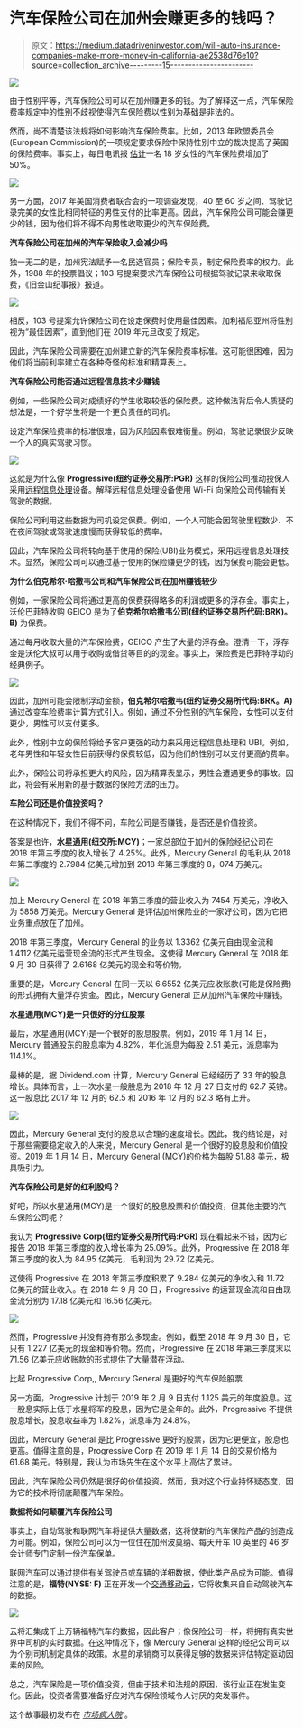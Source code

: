 # 汽车保险公司在加州会赚更多的钱吗？

> 原文：<https://medium.datadriveninvestor.com/will-auto-insurance-companies-make-more-money-in-california-ae2538d76e10?source=collection_archive---------15----------------------->

[![](img/5e02edb82d2a529f796576c9b994d7ca.png)](http://www.track.datadriveninvestor.com/1B9E)

由于性别平等，汽车保险公司可以在加州赚更多的钱。为了解释这一点，汽车保险费率规定中的性别不歧视使得汽车保险费以性别为基础是非法的。

然而，尚不清楚该法规将如何影响汽车保险费率。比如，2013 年欧盟委员会(European Commission)的一项规定要求保险中保持性别中立的裁决提高了英国的保险费率。事实上，每日电讯报 [估计](https://www.telegraph.co.uk/finance/personalfinance/insurance/motorinsurance/9815330/How-car-insurance-costs-have-changed-EU-gender-impact.html)一名 18 岁女性的汽车保险费增加了 50%。

![](img/9cb90563bee468b558bc969a371be427.png)

另一方面，2017 年美国消费者联合会的一项调查发现，40 至 60 岁之间、驾驶记录完美的女性比相同特征的男性支付的比率更高。因此，汽车保险公司可能会赚更少的钱，因为他们将不得不向男性收取更少的汽车保险费。

**汽车保险公司在加州的汽车保险收入会减少吗**

独一无二的是，加州宪法赋予一名民选官员；保险专员，制定保险费率的权力。此外，1988 年的投票倡议；103 号提案要求汽车保险公司根据驾驶记录来收取保费，《旧金山纪事报》报道。

![](img/2f1327822dff47cc3a08e8f10c23199a.png)

相反，103 号提案允许保险公司在设定保费时使用最佳因素。加利福尼亚州将性别视为“最佳因素”，直到他们在 2019 年元旦改变了规定。

因此，汽车保险公司需要在加州建立新的汽车保险费率标准。这可能很困难，因为他们将当前利率建立在各种奇怪的标准和精算表上。

**汽车保险公司能否通过远程信息技术少赚钱**

例如，一些保险公司对成绩好的学生收取较低的保险费。这种做法背后令人质疑的想法是，一个好学生将是一个更负责任的司机。

设定汽车保险费率的标准很难，因为风险因素很难衡量。例如，驾驶记录很少反映一个人的真实驾驶习惯。

![](img/e73b1a52876e841ad98e3b3b8093c035.png)

这就是为什么像 **Progressive(纽约证券交易所:PGR)** 这样的保险公司推动投保人采用[远程信息处理](https://www.naic.org/cipr_topics/topic_usage_based_insurance.htm)设备。解释远程信息处理设备使用 Wi-Fi 向保险公司传输有关驾驶的数据。

保险公司利用这些数据为司机设定保费。例如，一个人可能会因驾驶里程数少、不在夜间驾驶或驾驶速度慢而获得较低的费率。

因此，汽车保险公司将转向基于使用的保险(UBI)业务模式，采用远程信息处理技术。显然，保险公司可以通过基于使用的保险赚更少的钱，因为保费可能会更低。

**为什么伯克希尔·哈撒韦公司和汽车保险公司在加州赚钱较少**

例如，一家保险公司将通过更高的保费获得略多的利润或更多的浮存金。事实上，沃伦巴菲特收购 GEICO 是为了**伯克希尔哈撒韦公司(纽约证券交易所代码:BRK)。B)** 为保费。

通过每月收取大量的汽车保险费，GEICO 产生了大量的浮存金。澄清一下，浮存金是沃伦大叔可以用于收购或借贷等目的的现金。事实上，保险费是巴菲特浮动的经典例子。

![](img/c545c7319fa1a669216af9c427f278a9.png)

因此，加州可能会限制浮动金额，**伯克希尔哈撒韦(纽约证券交易所代码:BRK。A)** 通过改变车险费率计算方式引入。例如，通过不分性别的汽车保险，女性可以支付更少，男性可以支付更多。

此外，性别中立的保险将给予客户更强的动力来采用远程信息处理和 UBI。例如，老年男性和年轻女性目前获得的保费较低，因为他们的性别可以支付更高的费率。

此外，保险公司将承担更大的风险，因为精算表显示，男性会遭遇更多的事故。因此，将会有采用新的基于数据的保险方法的压力。

**车险公司还是价值投资吗？**

在这种情况下，我们不得不问，车险公司是否赚钱，是否还是价值投资。

答案是也许，**水星通用(纽交所:MCY)**；一家总部位于加州的保险经纪公司在 2018 年第三季度的收入增长了 4.25%。此外，Mercury General 的毛利从 2018 年第二季度的 2.7984 亿美元增加到 2018 年第三季度的 8，074 万美元。

![](img/5a48b0c21046e9dd9f42f02cf2450083.png)

加上 Mercury General 在 2018 年第三季度的营业收入为 7454 万美元，净收入为 5858 万美元。Mercury General 是评估加州保险业的一家好公司，因为它把业务重点放在了加州。

2018 年第三季度，Mercury General 的业务以 1.3362 亿美元自由现金流和 1.4112 亿美元运营现金流的形式产生现金。这使得 Mercury General 在 2018 年 9 月 30 日获得了 2.6168 亿美元的现金和等价物。

重要的是，Mercury General 在同一天以 6.6552 亿美元应收账款(可能是保险费)的形式拥有大量浮存资金。因此，Mercury General 正从加州汽车保险中赚钱。

**水星通用(MCY)是一只很好的分红股票**

最后，水星通用(MCY)是一个很好的股息股票。例如，2019 年 1 月 14 日，Mercury 普通股东的股息率为 4.82%，年化派息为每股 2.51 美元，派息率为 114.1%。

最棒的是，据 Dividend.com 计算，Mercury General 已经经历了 33 年的股息增长。具体而言，上一次水星一般股息为 2018 年 12 月 27 日支付的 62.7 英镑。这一股息比 2017 年 12 月的 62.5 和 2016 年 12 月的 62.3 略有上升。

![](img/37056b8911092d73a75de0d5893d15e8.png)

因此，Mercury General 支付的股息以合理的速度增长。因此，我的结论是，对于那些需要稳定收入的人来说，Mercury General 是一个很好的股息股和价值投资。2019 年 1 月 14 日，Mercury General (MCY)的价格为每股 51.88 美元，极具吸引力。

**汽车保险公司是好的红利股吗？**

好吧，所以水星通用(MCY)是一个很好的股息股票和价值投资，但其他主要的汽车保险公司呢？

我认为 **Progressive Corp(纽约证券交易所代码:PGR)** 现在看起来不错，因为它报告 2018 年第三季度的收入增长率为 25.09%。此外，Progressive 在 2018 年第三季度的收入为 84.95 亿美元，毛利润为 29.72 亿美元。

这使得 Progressive 在 2018 年第三季度积累了 9.284 亿美元的净收入和 11.72 亿美元的营业收入。在 2018 年 9 月 30 日，Progressive 的运营现金流和自由现金流分别为 17.18 亿美元和 16.56 亿美元。

![](img/fd56b7c3a221376a9e8280fbce333687.png)

然而，Progressive 并没有持有那么多现金。例如，截至 2018 年 9 月 30 日，它只有 1.227 亿美元的现金和等价物。然而，Progressive 在 2018 年第三季度末以 71.56 亿美元应收账款的形式提供了大量潜在浮动。

比起 Progressive Corp,, Mercury General 是更好的汽车保险股票

另一方面，Progressive 计划于 2019 年 2 月 9 日支付 1.125 美元的年度股息。这一股息实际上低于水星将军的股息，因为它是全年的。此外，Progressive 不提供股息增长，股息收益率为 1.82%，派息率为 24.8%。

因此，Mercury General 是比 Progressive 更好的股票，因为它更便宜，股息也更高。值得注意的是，Progressive Corp 在 2019 年 1 月 14 日的交易价格为 61.68 美元。特别是，我认为市场先生在这个水平上高估了累进。

因此，汽车保险公司仍然是很好的价值投资。然而，我对这个行业持怀疑态度，因为它的技术将彻底颠覆汽车保险。

**数据将如何颠覆汽车保险公司**

事实上，自动驾驶和联网汽车将提供大量数据，这将使新的汽车保险产品的创造成为可能。例如，保险公司可以为一位住在加州波莫纳、每天开车 10 英里的 46 岁会计师专门定制一份汽车保单。

联网汽车可以通过提供有关驾驶员或车辆的详细数据，使此类产品成为可能。值得注意的是，**福特(NYSE: F)** 正在开发一个[交通移动云](https://techcrunch.com/2018/01/25/ford-acquires-autonomic-and-transloc-as-it-evolves-its-mobility-business/)，它将收集来自自动驾驶汽车的数据。

![](img/6b32c632eccc50139f0205d614021478.png)

云将汇集成千上万辆福特汽车的数据，因此客户；像保险公司一样，将拥有真实世界中司机的实时数据。在这种情况下，像 Mercury General 这样的经纪公司可以为个别司机制定具体的政策。水星的承销商可以获得足够的数据来评估特定驱动因素的风险。

总之，汽车保险是一项价值投资，但由于技术和法规的原因，该行业正在发生变化。因此，投资者需要准备好应对汽车保险领域令人讨厌的突发事件。

这个故事最初发布在 [*市场疯人院*](https://marketmadhouse.com/will-auto-insurance-companies-make-more-money-in-california/) 。